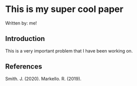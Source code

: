 # This is my super cool paper
Written by: me!

## Introduction

This is a very important problem that I have been working on.

## References

Smith. J. (2020).
Markello. R. (2019).
